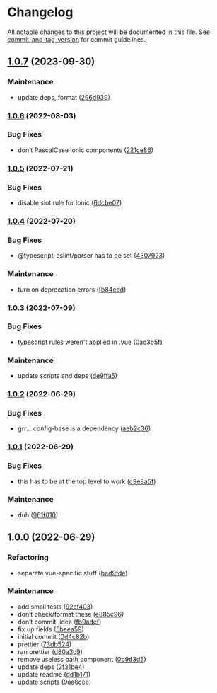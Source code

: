 # Changelog

All notable changes to this project will be documented in this file. See [commit-and-tag-version](https://github.com/absolute-version/commit-and-tag-version) for commit guidelines.

## [1.0.7](https://github.com/aparajita/eslint-config-vue/compare/v1.0.6...v1.0.7) (2023-09-30)


### Maintenance

* update deps, format ([296d939](https://github.com/aparajita/eslint-config-vue/commit/296d9398bd4570115f7fadc286074339ea3c7e9e))

### [1.0.6](https://github.com/aparajita/eslint-config-vue/compare/v1.0.5...v1.0.6) (2022-08-03)


### Bug Fixes

* don’t PascalCase ionic components ([221ce86](https://github.com/aparajita/eslint-config-vue/commit/221ce862e5d9c90b4218785627185fcbad4764ec))

### [1.0.5](https://github.com/aparajita/eslint-config-vue/compare/v1.0.4...v1.0.5) (2022-07-21)


### Bug Fixes

* disable slot rule for Ionic ([6dcbe07](https://github.com/aparajita/eslint-config-vue/commit/6dcbe0712d1db22e662b62c338b27bc04987fe49))

### [1.0.4](https://github.com/aparajita/eslint-config-vue/compare/v1.0.3...v1.0.4) (2022-07-20)


### Bug Fixes

* @typescript-eslint/parser has to be set ([4307923](https://github.com/aparajita/eslint-config-vue/commit/4307923a5598a0aece9bf0cf722aee43ae965e4d))


### Maintenance

* turn on deprecation errors ([fb84eed](https://github.com/aparajita/eslint-config-vue/commit/fb84eed46a2353b54b9409edd9de0695b6dbcecd))

### [1.0.3](https://github.com/aparajita/eslint-config-vue/compare/v1.0.2...v1.0.3) (2022-07-09)


### Bug Fixes

* typescript rules weren't applied in .vue ([0ac3b5f](https://github.com/aparajita/eslint-config-vue/commit/0ac3b5fb3d8be4d7a0861866890ccbd07896a419))


### Maintenance

* update scripts and deps ([de9ffa5](https://github.com/aparajita/eslint-config-vue/commit/de9ffa59758f6e0a70164ec28b74221b767dbf60))

### [1.0.2](https://github.com/aparajita/eslint-config-vue/compare/v1.0.1...v1.0.2) (2022-06-29)


### Bug Fixes

* grr... config-base is a dependency ([aeb2c36](https://github.com/aparajita/eslint-config-vue/commit/aeb2c366badc0c97f64b0ef89392847ed68933f9))

### [1.0.1](https://github.com/aparajita/eslint-config-vue/compare/v1.0.0...v1.0.1) (2022-06-29)


### Bug Fixes

* this has to be at the top level to work ([c9e8a5f](https://github.com/aparajita/eslint-config-vue/commit/c9e8a5f77e1d108261403f2f53cc4a7b5a85b597))


### Maintenance

* duh ([961f010](https://github.com/aparajita/eslint-config-vue/commit/961f010f9502e6097a93d86968a89c48632a312e))

## 1.0.0 (2022-06-29)


### Refactoring

* separate vue-specific stuff ([bed9fde](https://github.com/aparajita/eslint-config-vue/commit/bed9fde5f6e2509f4cd10f7c2697ceeae89695f8))


### Maintenance

* add small tests ([92cf403](https://github.com/aparajita/eslint-config-vue/commit/92cf403afdcc7afd8682791e1629a46843fa3385))
* don’t check/format these ([e885c96](https://github.com/aparajita/eslint-config-vue/commit/e885c960fb24e06eab9313a1de90b54bdd471653))
* don’t commit .idea ([fb9adcf](https://github.com/aparajita/eslint-config-vue/commit/fb9adcffeeb6ced15d971830cb9188dc6318f86c))
* fix up fields ([5beea59](https://github.com/aparajita/eslint-config-vue/commit/5beea592961ba3243e68fa62b8d28aad8fac70f9))
* initial commit ([0d4c82b](https://github.com/aparajita/eslint-config-vue/commit/0d4c82b8cca9ad0ad78b185459a54729b4accf56))
* prettier ([73db524](https://github.com/aparajita/eslint-config-vue/commit/73db5248f38337afca5ff5bc1059b5d4408279bf))
* ran prettier ([d80a3c9](https://github.com/aparajita/eslint-config-vue/commit/d80a3c91da173aad2370798b932cb539595a413f))
* remove useless path component ([0b9d3d5](https://github.com/aparajita/eslint-config-vue/commit/0b9d3d5ac95b8376099b79edd6cf3e0ff1b03118))
* update deps ([3f31be4](https://github.com/aparajita/eslint-config-vue/commit/3f31be4c3f5d77bafad9c34345bc107e550150ac))
* update readme ([dd1b171](https://github.com/aparajita/eslint-config-vue/commit/dd1b171166578c165f6e72b96e38c54450857a3c))
* update scripts ([9aa6cee](https://github.com/aparajita/eslint-config-vue/commit/9aa6cee671482612e489e24057bdff845d68b89c))
